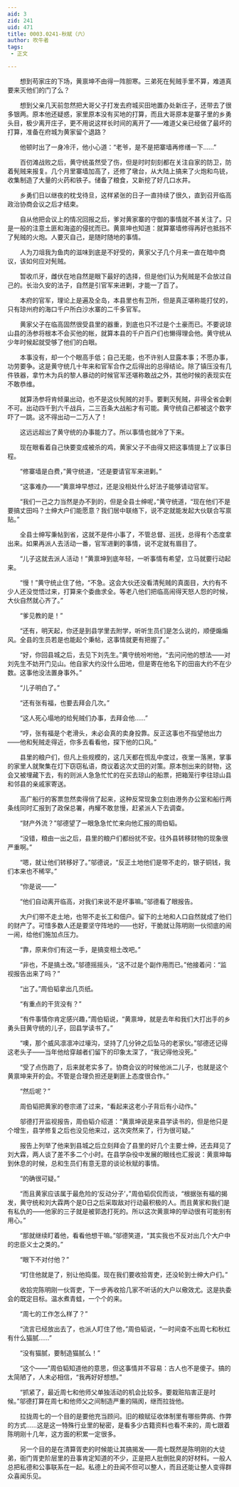 ```yaml
---
aid: 3
zid: 241
uid: 471
title: 0003.0241-秋赋（六）
author: 吹牛者
tags: 
 - 正文

---
```




　　想到苟家庄的下场，黄禀坤不由得一阵胆寒。三弟死在髡贼手里不算，难道真要来灭他们的门了么？

　　想到父亲几天前忽然把大哥父子打发去府城买田地置办处新庄子，还带去了很多银两。原本他还疑惑，家里原本没有买地的打算，而且大哥原本是寨子里的乡勇头目，极少离开庄子，更不用说这样长时间的离开了——难道父亲已经做了最坏的打算，准备在府城为黄家留个退路？

　　他顿时出了一身冷汗，他小心道：“老爷，是不是把寨墙再修缮一下……”

　　百仞滩战败之后，黄守统虽然受了伤，但是时时刻刻都在关注自家的防卫，防着髡贼来报复。几个月里寨墙加高了，还修了墩台，从大陆上搞来了火炮和鸟铳，收集制造了大量的火药和铁子。储备了粮食，又新挖了好几口水井。

　　乡勇们日以继夜的枕戈待旦，这样紧张的日子一直持续了很久，直到召开临高政治协商会议之后才结束。

　　自从他把会议上的情况回报之后，爹对黄家寨的守御的事情就不甚关注了。只是一般的注意土匪和海盗的侵扰而已。黄禀坤也知道：就算寨墙修得再好也抵挡不了髡贼的火炮。人要灭自己，是随时随地的事情。

　　人为刀俎我为鱼肉的滋味到底是不好受的，黄家父子几个月来一直在暗中商议，该如何应对髡贼。

　　暂收爪牙，雌伏在地自然是眼下最好的选择，但是他们认为髡贼是不会放过自己的。长治久安的法子，自然是引官军来进剿，才能一了百了。

　　本府的官军，理论上是遍及全岛，本县里也有卫所，但是真正堪称能打仗的，只有琼州府的海口千户所白沙水寨的二千多官军。

　　黄家父子在临高固然很受县里的器重，到底也只不过是个土豪而已。不要说琼山县的汤参将根本不会买他的帐，就算本县的千户百户们也懒得理会他。黄守统从少年时候起就受够了他们的白眼。

　　本事没有，却一个个眼高手低；自己无能，也不许别人显露本事；不愿办事，功劳要争。这是黄守统几十年来和官军合作之后得出的总得结论。除了镇压没有几件铁器，拿竹木为兵的黎人暴动的时候官军还堪称敢战之外，其他时候的表现实在不敢恭维。

　　就算汤参将肯倾巢出动，也不是这伙髡贼的对手。要剿灭髡贼，非得全省会剿不可。出动四千到六千战兵，二三百条大战船才有可能。黄守统自己都被这个数字吓了一跳。这不得出动一二万人了！

　　这远远超出了黄守统的办事能力了。所以事情也就冷了下来。

　　现在眼看着自己快要变成被杀的鸡，黄家父子不由得又把这事情提上了议事日程。

　　“修寨墙是白费，”黄守统道，“还是要请官军来进剿。”

　　“这事难办——”黄禀坤早想过，还是没相处什么好法子能够请动官军。

　　“我们一己之力当然是办不到的，但是全县士绅呢，”黄守统道，“现在他们不是要搞丈田吗？士绅大户们能愿意？我们居中联络下，说不定就能发起大伙联合写禀贴。”

　　全县士绅写秉帖到省，这就不是件小事了，不管总督、巡抚，总得有个态度拿出来。如果再派人去活动一番，官军进剿的事情，说不定就有眉目了。

　　“儿子这就去派人活动！”黄禀坤到底年轻，一听事情有希望，立马就要行动起来。

　　“慢！”黄守统止住了他，“不急。这会大伙还没看清髡贼的真面目，大约有不少人还没觉悟过来，打算来个委曲求全。等老八他们把临高闹得天怒人怨的时候，大伙自然就心齐了。”

　　“爹见教的是！”

　　“还有，明天起，你还是到县学里去附学，听听生员们是怎么说的，顺便煽煽风。全县的生员若是也能起个秉帖，这事情就更有把握了。”

　　“好，你回县城之后，去见下刘先生。”黄守统吩咐他，“去问问他的想法——对刘先生不妨开门见山。他自家大约没什么田地，但是寄在他名下的田亩大约不在少数。这事他没法置身事外。”

　　“儿子明白了。”

　　“还有张有福，也要去拜会几次。”

　　“这人死心塌地的给髡贼们办事，去拜会他……”

　　“哼，张有福是个老滑头，未必会真的卖身投靠。反正这事也不指望他出力——他和髡贼走得近，你多去看看他，探下他的口风。”

　　县里的粮户们，但凡上些规模的，这几天都在慌乱中度过，夜里一落黑，掌事的家里人就聚集在灯下窃窃私语，商议着这次丈田的对策。原本刨出来的财物，这会又被埋藏下去，有的则派人急急忙忙的在买去琼山的船票，把箱笼行李往琼山县和邻县的亲戚家寄送。

　　高广船行的客票忽然卖得俏了起来，这种反常现象立刻由港务办公室和船行两条线同时汇报到了政保总署，冉耀不敢怠慢，赶紧派人下去调查。

　　“财产外流？”邬德望了一眼急急忙忙来向他汇报的周伯韬。

　　“没错，粮由一出之后，县里的粮户们都纷扰不安。往外县转移财物的现象很严重啊。”

　　“嗯，就让他们转移好了。”邬德说，“反正土地他们是带不走的，银子铜钱，我们本来也不稀罕。”

　　“你是说——”

　　“他们自动离开临高，对我们来说不是坏事嘛。”邬德看了眼报告。

　　大户们带不走土地，也带不走长工和佃户。留下的土地和人口自然就成了他们的财产了。可惜多数人还是要坚守阵地的——也好，干脆就让陈明刚一伙彻底的闹一闹，给他们施加点压力。

　　“靠，原来你们有这一手，是搞变相土改吧。”

　　“非也，不是搞土改。”邬德摇摇头，“这不过是个副作用而已。”他接着问：“监视报告出来了吗？”

　　“出了。”周伯韬拿出几页纸。

　　“有重点的干货没有？”

　　“有件事情你肯定感兴趣，”周伯韬说，“黄禀坤，就是去年和我们大打出手的乡勇头目黄守统的儿子，回县学读书了。”

　　“噢，那个威风凛凛冲过壕沟，坚持了几分钟之后坠马的老家伙。”邬德还记得这老头子——当年他给穿越者们留下的印象太深了，“我记得他没死。”

　　“受了点伤跑了，后来就老实多了。协商会议的时候他派二儿子，也就是这个黄禀坤来开的会。不管是合理负担还是剿匪上态度很合作。”

　　“然后呢？”

　　周伯韬把黄家的卷宗递了过来，“看起来这老小子背后有小动作。”

　　邬德打开监视报告，周伯韬介绍道：“黄禀坤说是来县学读书的，但是他只是个增生，县学修复之后也没见他来过，这次突然来了，行为很可疑。”

　　报告上列举了他来到县城之后立刻拜会了县里的好几个主要士绅，还去拜见了刘大霖，两人谈了差不多二个小时。在县学杂役中发展的眼线也汇报说：黄禀坤每到休息的时候，总和生员们有意无意的谈论秋赋的事情。

　　“的确很可疑。”

　　“而且黄家应该属于最危险的‘反动分子’，”周伯韬侃侃而谈，“根据张有福的揭发，黄守统和刘大霖两个是D日之后采取敌对行动最积极的人。而且黄家和我们是有私仇的——他家的三子就是被郭逸打死的。所以这次黄禀坤的举动很有可能别有用心。”

　　“那就继续盯着他，看看他想干嘛。”邬德笑道，“其实我也不反对出几个大户中的忠臣义士之类的。”

　　“眼下不对付他？”

　　“盯住他就是了，别让他捣蛋。现在我们要收拾胥吏，还没轮到士绅大户们。”

　　收拾完陈明刚一伙胥吏，下一步再收拾几家不听话的大户以儆效尤。这是执委会的既定目标。温水煮青蛙，一个个的来。

　　“周七的工作怎么样了？”

　　“流言已经放出去了，也派人盯住了他，”周伯韬说，“一时间查不出周七和秋红有什么猫腻……”

　　“没有猫腻，要制造猫腻么！”

　　“这个——”周伯韬知道他的意思，但这事情并不容易：古人也不是傻子。搞的太简陋了，人未必相信，“我再好好想想。”

　　“抓紧了，最近周七和他师父单独活动的机会比较多。要栽赃陷害正是时候。”邬德打算在周七和他师父之间制造严重的隔阂，继而拉拢他。

　　拉拢周七的一个目的是要他充当顾问。旧的粮赋征收体制里有哪些弊病、作弊的方式……这是这一特殊行业里的秘密，是看多少古籍资料也看不来的，周七跟着陈明刚十几年，这方面的积累一定很多。

　　另一个目的是在清算胥吏的时候能让其搞揭发——周七既然是陈明刚的大徒弟，衙门胥吏阶层里的丑事肯定知道的不少，正是把人批倒批臭的好材料。一般人总把私德和公事联系在一起。私德上的丑闻不但可以整人，而且还能让整人变得群众喜闻乐见。


